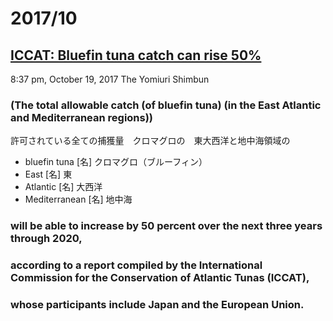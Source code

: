 # 2017/10

## [ICCAT: Bluefin tuna catch can rise 50%](http://the-japan-news.com/news/article/0004012927)
8:37 pm, October 19, 2017
The Yomiuri Shimbun

### (The total allowable catch (of bluefin tuna) (in the East Atlantic and Mediterranean regions))
許可されている全ての捕獲量　クロマグロの　東大西洋と地中海領域の
- bluefin tuna [名] クロマグロ（ブルーフィン）
- East [名] 東
- Atlantic [名] 大西洋
- Mediterranean [名] 地中海

### will be able to increase by 50 percent over the next three years through 2020, 


### according to a report compiled by the International Commission for the Conservation of Atlantic Tunas (ICCAT), 

### whose participants include Japan and the European Union.

